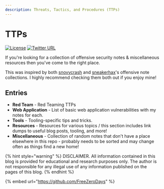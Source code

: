 ```yaml
---
description: Threats, Tactics, and Procedures (TTPs)
---
```


# TTPs

[![License](https://img.shields.io/badge/license-GPL3-lightgrey.svg)](https://www.gnu.org/licenses/gpl-3.0.en.html) [![Twitter URL](https://img.shields.io/twitter/follow/FreeZeroDays?label=FreeZeroDays%20%20%F0%9F%90%A6\&style=flat-square)](https://twitter.com/FreeZeroDays)

If you're looking for a collection of offensive security notes & miscellaneous resources then you've come to the right place.

This was inspired by both [snovvcrash](https://github.com/snovvcrash) and [sneakerhax](https://github.com/sneakerhax)'s offensive note collections. I highly recommend checking them both out if you enjoy mine!

## Entries

* **Red Team** - Red Teaming TTPs
* **Web Application** - List of basic web application vulnerabilities with my notes for each.
* **Tools** - Tooling-specific tips and tricks.
* **Resources** - Resources for various topics / this section includes link dumps to useful blog posts, tooling, and more!
* **Miscellaneous** - Collection of random notes that don't have a place elsewhere in this repo - probably needs to be sorted and may change often as things find a new home!

{% hint style="warning" %}
DISCLAIMER. All information contained in this blog is provided for educational and research purposes only. The author is not responsible for any illegal use of any information published on the pages of this blog.
{% endhint %}

{% embed url="https://github.com/FreeZeroDays" %}
